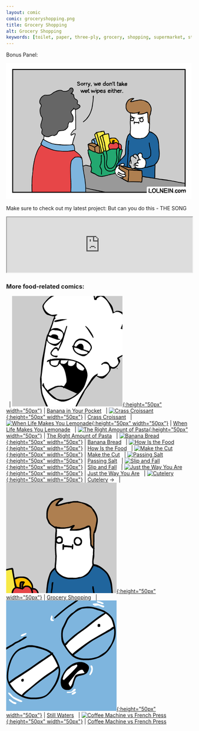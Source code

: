 ```yaml
---
layout: comic
comic: groceryshopping.png
title: Grocery Shopping
alt: Grocery Shopping
keywords: [toilet, paper, three-ply, grocery, shopping, supermarket, store cashier, apocalypse, payment, method, cash, money]
---
```


Bonus Panel:

![Grocery Shopping Bonus Panel](/images/groceryshopping_bonus.png)


Make sure to check out my latest project: But can you do this - THE SONG

<iframe class="center" width="100%" src="https://www.youtube.com/embed/YOSf6ovNOms" allowfullscreen="allowfullscreen" seamless="seamless"></iframe>

### More food-related comics:

&nbsp; | [![Banana in Your Pocket](/thumbs/bananainyourpocket.png){:height="50px" width="50px"}](https://lolnein.com/2016/09/23/bananainyourpocket/) | [Banana in Your Pocket](https://lolnein.com/2016/09/23/bananainyourpocket/)
&nbsp; | [![Crass Croissant](/thumbs/crasscroissant.png){:height="50px" width="50px"}](https://lolnein.com/2018/02/01/crasscroissant/) | [Crass Croissant](https://lolnein.com/2018/02/01/crasscroissant/)
&nbsp; | [![When Life Makes You Lemonade](/thumbs/whenlifemakesyoulemonade.png){:height="50px" width="50px"}](https://lolnein.com/2019/08/29/whenlifemakesyoulemonade/) | [When Life Makes You Lemonade](https://lolnein.com/2019/08/29/whenlifemakesyoulemonade/)
&nbsp; | [![The Right Amount of Pasta](/thumbs/therightamountofpasta.png){:height="50px" width="50px"}](https://lolnein.com/2019/09/06/therightamountofpasta/) | [The Right Amount of Pasta](https://lolnein.com/2019/09/06/therightamountofpasta/)
&nbsp; | [![Banana Bread](/thumbs/bananabread.png){:height="50px" width="50px"}](https://lolnein.com/2019/09/18/bananabread/) | [Banana Bread](https://lolnein.com/2019/09/18/bananabread/)
&nbsp; | [![How Is the Food](/thumbs/howisthefood.png){:height="50px" width="50px"}](https://lolnein.com/2019/11/20/howisthefood/) | [How Is the Food](https://lolnein.com/2019/11/20/howisthefood/)
&nbsp; | [![Make the Cut](/thumbs/makethecut.png){:height="50px" width="50px"}](https://lolnein.com/2019/11/26/makethecut/) | [Make the Cut](https://lolnein.com/2019/11/26/makethecut/)
&nbsp; | [![Passing Salt](/thumbs/passingsalt.png){:height="50px" width="50px"}](https://lolnein.com/2020/02/07/passingsalt/) | [Passing Salt](https://lolnein.com/2020/02/07/passingsalt/)
&nbsp; | [![Slip and Fall](/thumbs/slipandfall.png){:height="50px" width="50px"}](https://lolnein.com/2020/02/23/slipandfall/) | [Slip and Fall](https://lolnein.com/2020/02/23/slipandfall/)
&nbsp; | [![Just the Way You Are](/thumbs/justthewayyouare.png){:height="50px" width="50px"}](https://lolnein.com/2020/02/27/justthewayyouare/) | [Just the Way You Are](https://lolnein.com/2020/02/27/justthewayyouare/)
&nbsp; | [![Cutelery](/thumbs/cutelery.png){:height="50px" width="50px"}](https://lolnein.com/2020/03/06/cutelery/) | [Cutelery](https://lolnein.com/2020/03/06/cutelery/)
&rarr; &nbsp; | [![Grocery Shopping](/thumbs/groceryshopping.png){:height="50px" width="50px"}](https://lolnein.com/2020/03/29/groceryshopping/) | [Grocery Shopping](https://lolnein.com/2020/03/29/groceryshopping/)
&nbsp; | [![Still Waters](/thumbs/stillwaters.png){:height="50px" width="50px"}](https://lolnein.com/2020/04/17/stillwaters/) | [Still Waters](https://lolnein.com/2020/04/17/stillwaters/)
&nbsp; | [![Coffee Machine vs French Press](/thumbs/coffeemachinevsfrenchpress.png){:height="50px" width="50px"}](https://lolnein.com/2019/10/29/coffeemachinevsfrenchpress/) | [Coffee Machine vs French Press](https://lolnein.com/2019/10/29/coffeemachinevsfrenchpress/)